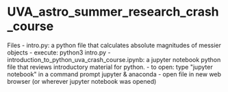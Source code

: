 # UVA_astro_summer_research_crash_course

Files
        - intro.py:
                a python file that calculates absolute magnitudes of messier objects
                - execute: python3 intro.py
        - introduction_to_python_uva_crash_course.ipynb:
                a jupyter notebook python file that reviews introductory material
                for python.
                - to open: type "jupyter notebook" in a command prompt
                                jupyter & anaconda
                - open file in new web browser (or wherever jupyter notebook was opened)



